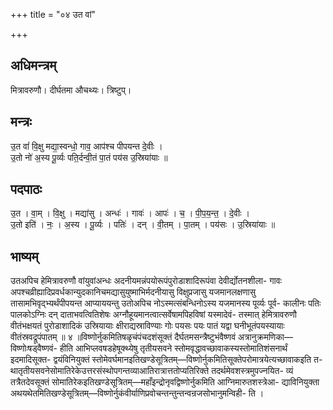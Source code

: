 +++
title = "०४ उत वां"

+++
## अधिमन्त्रम्
मित्रावरुणौ। दीर्घतमा औचथ्यः। त्रिष्टुप्।

## मन्त्रः
उ॒त वां॑ वि॒क्षु मद्या॒स्वन्धो॒ गाव॒ आप॑श्च पीपयन्त दे॒वीः ।  
उ॒तो नो॑ अ॒स्य पू॒र्व्यः पति॒र्दन्वी॒तं पा॒तं पय॑स उ॒स्रिया॑याः ॥

## पदपाठः
उ॒त । वा॒म् । वि॒क्षु । मद्या॑सु । अन्धः॑ । गावः॑ । आपः॑ । च॒ । पी॒प॒य॒न्त॒ । दे॒वीः ।  
उ॒तो इति॑ । नः॒ । अ॒स्य । पू॒र्व्यः । पतिः॑ । दन् । वी॒तम् । पा॒तम् । पय॑सः । उ॒स्रिया॑याः ॥

## भाष्यम्
उतअपिच हेमित्रावरुणौ वांयुवांअन्धः अदनीयमन्नंपयोरूपंपुरोडाशादिरूपंवा देवीर्द्योतनशीला- गावः अपश्चव्रीह्यादिप्रवर्धकान्युदकानिचमद्यासुयुष्माभिर्मदनीयासु विक्षुप्रजासु यजमानलक्षणासु तासामभिवृद्भ्यर्थंपीपयन्त आप्याययन्तु उतोअपिच नोऽस्मत्संबन्धिनोऽस्य यजमानस्य पूर्व्यः पूर्व- कालीनः पतिः पालकोऽग्निः दन् दाताभवत्वितिशेषः अग्नौहूयमानत्वात्सर्वेषामपिहविषां यस्मादेवं- तस्मात् हेमित्रावरुणौ वीतंभक्षयतं पुरोडाशादिकं उस्रियायाः क्षीराद्यस्राविण्याः गोः पयसः पयः पातं यद्वा घनीभूतंपयस्यायाः वीतंस्रवद्रूपंपातम् ॥ ४ ॥विष्णोर्नुकमितिषळृचंपंचदशंसूक्तं दैर्घतमसन्त्रैष्टुभंवैष्णवं अत्रानुक्रमणिका—विष्णोःषड्वैष्णवं- हीति आभिप्लवषडहेषूक्थ्येषु तृतीयसवने स्तोमवृद्धावच्छावाकस्यस्तोमातिशंसनार्थं इदमादिसूक्त- द्वयंविनियुक्तं स्तोमेवर्घमानइतिखण्डेसूत्रितम्—विष्णोर्नुकमितिसूक्तेपरोमात्रयेत्यच्छावाकइति त- थातृतीयसवनेसोमातिरेकेउत्तरसंस्थोपगन्तव्याआतिरात्रात्ततोप्यतिरिक्ते तदर्थमेवशस्त्रमुपज्नयित- व्यं तत्रैतदेवसूक्तं सोमातिरेकइतिखण्डेसूत्रितम्—महाँइन्द्रोनृवद्विष्णोर्नुकमिति आग्निमारुतशस्त्रेआ- द्याविनियुक्ता अथयथेतमितिखण्डेसूत्रितम्—विष्णोर्नुकंवीर्याणिप्रवोचन्तन्तुन्तन्वन्रजसोभानुमन्विही- ति ।